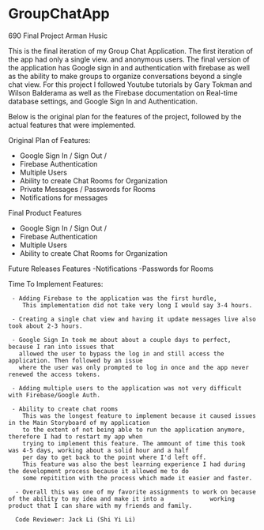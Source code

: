 # GroupChatApp
690 Final Project
Arman Husic

This is the final iteration of my Group Chat Application.
The first iteration of the app had only a single view. and anonymous users. 
The final version of the application has Google sign in and authentication with firebase
as well as the ability to make groups to organize conversations beyond a single chat view. 
For this project I followed Youtube tutorials by Gary Tokman and Wilson Balderama as well as the 
Firebase documentation on Real-time database settings, and Google Sign In and Authentication. 

Below is the original plan for the features of the project, followed by the actual features that were implemented. 

Original Plan of Features:
  - Google Sign In / Sign Out / 
  - Firebase Authentication
  - Multiple Users
  - Ability to create Chat Rooms for Organization
  - Private Messages / Passwords for Rooms
  -  Notifications for messages
  
  
Final Product Features
  - Google Sign In / Sign Out / 
  - Firebase Authentication
  - Multiple Users
  - Ability to create Chat Rooms for Organization
  
Future Releases Features
  -Notifications 
  -Passwords for Rooms
  
  
  Time To Implement Features:
     
     - Adding Firebase to the application was the first hurdle, 
        This implementation did not take very long I would say 3-4 hours. 
     
     - Creating a single chat view and having it update messages live also took about 2-3 hours. 
      
     - Google Sign In took me about about a couple days to perfect, because I ran into issues that 
       allowed the user to bypass the log in and still access the application. Then followed by an issue
       where the user was only prompted to log in once and the app never renewed the access tokens.
     
     - Adding multiple users to the application was not very difficult with Firebase/Google Auth.
     
     - Ability to create chat rooms
        This was the longest feature to implement because it caused issues in the Main Storyboard of my application
        to the extent of not being able to run the application anymore, therefore I had to restart my app when 
        trying to implement this feature. The ammount of time this took was 4-5 days, working about a solid hour and a half 
        per day to get back to the point where I'd left off. 
        This feature was also the best learning experience I had during the development process because it allowed me to do 
        some repitition with the process which made it easier and faster. 
      
      - Overall this was one of my favorite assignments to work on because of the ability to my idea and make it into a             working product that I can share with my friends and family.
      
      Code Reviewer: Jack Li (Shi Yi Li)
      
